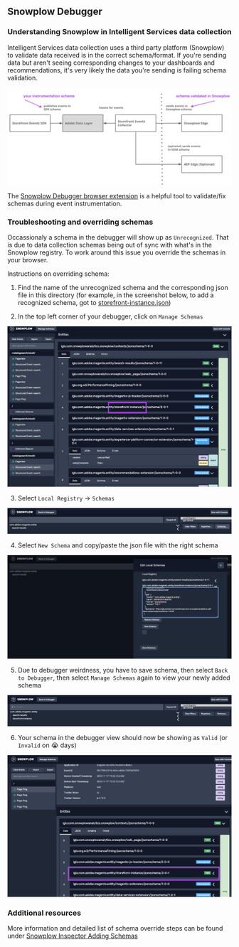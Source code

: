 ## Snowplow Debugger

### Understanding Snowplow in Intelligent Services data collection

Intelligent Services data collection uses a third party platform (Snowplow) to validate data received is in the correct schema/format. If you're sending data but aren't seeing corresponding changes to your dashboards and recommendations, it's very likely the data you're sending is failing schema validation.

![event flow](/examples/event_flow.png)

The [Snowplow Debugger browser extension](https://chromewebstore.google.com/detail/snowplow-inspector/maplkdomeamdlngconidoefjpogkmljm?pli=1) is a helpful tool to validate/fix schemas during event instrumentation.

### Troubleshooting and overriding schemas

Occassionaly a schema in the debugger will show up as `Unrecognized`. That is due to data collection schemas being out of sync with what's in the Snowplow registry. To work around this issue you override the schemas in your browser.

Instructions on overriding schema:

1. Find the name of the unrecognized schema and the corresponding json file in this directory (for example, in the screenshot below, to add a recognized schema, got to [storefront-instance.json](./storefront-instance.json))

2. In the top left corner of your debugger, click on `Manage Schemas`

![unrecognized schema storefront instance](/examples/unrecognized_schema_storefront_instance.png)

3. Select `Local Registry` -> `Schemas`

![edit schemas in local registry](/examples/edit_schema_local_registry.png)

4. Select `New Schema` and copy/paste the json file with the right schema

![add new schema in local registry](/examples/new_schema_local_registry.png)

5. Due to debugger weirdness, you have to save schema, then select `Back to Debugger`, then select `Manage Schemas` again to view your newly added schema

![list of schemas in local registry](/examples/schema_list_local_registry.png)

6. Your schema in the debugger view should now be showing as `Valid` (or `Invalid` on 😭 days)

![valid schema storefront instance](/examples/valid_schema_storefront_instance.png)

### Additional resources

More information and detailed list of schema override steps can be found under [Snowplow Inspector Adding Schemas](https://docs.snowplow.io/docs/testing-debugging/snowplow-inspector/adding-schemas/)

